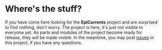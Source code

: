 # Where's the stuff?

If you have come here looking for the __EpiCurrents__ project and are surprised to find nothing, don't worry. The project is here, it's just not visible to everyone yet. As parts and modules of the project become ready for release, they will be made visible. In the meantime, you may post [issues](https://github.com/epicurrents/wheres-the-stuff/issues) in this project, if you have any questions.
